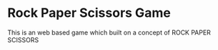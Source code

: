 # Rock Paper Scissors Game
This is an web based game which built on a concept of ROCK PAPER SCISSORS
